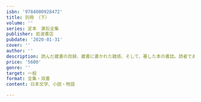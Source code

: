 ```yaml
---
isbn: '9784000928472'
title: 別冊　（下）
volume: ''
series: 定本　漱石全集
publisher: 岩波書店
pubdate: '2020-01-31'
cover: ''
author: ''
description: 読んだ蔵書の目録、蔵書に書かれた雑感、そして、著した本の書誌。読者であり著者であった漱石の記録。
price: '5600'
genre: ''
target: 一般
format: 全集・双書
content: 日本文学、小説・物語

---
```

